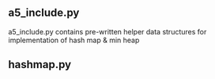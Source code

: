 ## a5_include.py 
a5_include.py contains pre-written helper data structures for implementation of hash map & min heap

## hashmap.py
